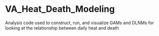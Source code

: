 # VA_Heat_Death_Modeling
Analysis code used to construct, run, and visualize GAMs and DLNMs for looking at the relationship between daily heat and death
